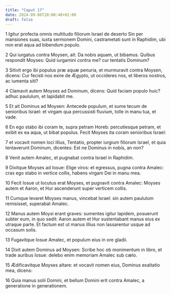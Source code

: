 ```yaml
---
title: "Caput 17"
date: 2024-09-06T20:00:48+02:00
draft: false
---
```



1 Igitur profecta omnis multitudo filiorum Israel de deserto Sin per mansiones suas, iuxta sermonem Domini, castrametati sunt in Raphidim, ubi non erat aqua ad bibendum populo.

2 Qui iurgatus contra Moysen, ait: Da nobis aquam, ut bibamus. Quibus respondit Moyses: Quid iurgamini contra me? cur tentatis Dominum?

3 Sitivit ergo ibi populus præ aquæ penuria, et murmuravit contra Moysen, dicens: Cur fecisti nos exire de Ægypto, ut occideres nos, et liberos nostros, ac iumenta siti?

4 Clamavit autem Moyses ad Dominum, dicens: Quid faciam populo huic? adhuc paululum, et lapidabit me.

5 Et ait Dominus ad Moysen: Antecede populum, et sume tecum de senioribus Israel: et virgam qua percussisti fluvium, tolle in manu tua, et vade.

6 En ego stabo ibi coram te, supra petram Horeb: percutiesque petram, et exibit ex ea aqua, ut bibat populus. Fecit Moyses ita coram senioribus Israel:

7 et vocavit nomen loci illius, Tentatio, propter iurgium filiorum Israel, et quia tentaverunt Dominum, dicentes: Est ne Dominus in nobis, an non?

8 Venit autem Amalec, et pugnabat contra Israel in Raphidim.

9 Dixitque Moyses ad Iosue: Elige viros: et egressus, pugna contra Amalec: cras ego stabo in vertice collis, habens virgam Dei in manu mea.

10 Fecit Iosue ut locutus erat Moyses, et pugnavit contra Amalec: Moyses autem et Aaron, et Hur ascenderunt super verticem collis.

11 Cumque levaret Moyses manus, vincebat Israel: sin autem paululum remisisset, superabat Amalec.

12 Manus autem Moysi erant graves: sumentes igitur lapidem, posuerunt subter eum, in quo sedit: Aaron autem et Hur sustentabant manus eius ex utraque parte. Et factum est ut manus illius non lassarentur usque ad occasum solis.

13 Fugavitque Iosue Amalec, et populum eius in ore gladii.

14 Dixit autem Dominus ad Moysen: Scribe hoc ob monimentum in libro, et trade auribus Iosue: delebo enim memoriam Amalec sub cælo.

15 Ædificavitque Moyses altare: et vocavit nomen eius, Dominus exaltatio mea, dicens:

16 Quia manus solii Domini, et bellum Domini erit contra Amalec, a generatione in generationem.

